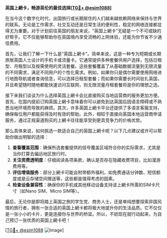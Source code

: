 **英国上網卡，畅游英伦的最佳选择[[TG💪+ @esim1088](https://t.me/s/esim1088)]**

在当今这个数字化时代，出国旅行或长期居住的人们越来越依赖网络来保持与世界的联系。无论是工作需求、社交互动还是日常生活的便利性，稳定的网络连接都显得尤为重要。对于计划前往英国的朋友来说，“英国上網卡”无疑是一个不可或缺的好帮手。它不仅能够帮助你在英国境内享受流畅的上网体验，还能为你节省不少通信费用。

首先，让我们了解一下什么是“英国上網卡”。简单来说，这是一种专为短期或长期旅居英国人士设计的手机卡或流量卡。它通常提供多种套餐供用户选择，包括日租型、月租型以及按需使用的灵活套餐。这些套餐覆盖了从基础数据流量到无限流量的不同需求，满足不同用户的个性化需求。例如，如果你只是偶尔需要使用网络进行地图导航或者查询信息，可以选择日租型套餐；而如果你需要长时间驻扎英国，并且希望随时随地都能快速访问互联网，则无限流量月租套餐将是你的理想之选。

接下来我们谈谈为什么选择英国上網卡会比直接购买当地运营商的服务更加方便。首先，在国内提前订购英国上網卡意味着你可以避免到达英国后因语言障碍或不熟悉当地环境而导致的麻烦。其次，许多英国上網卡平台还提供了多语言客服支持，确保每位用户都能获得及时有效的帮助。此外，相较于直接向英国本地运营商申请服务，通过正规渠道购买的上網卡往往能享受到更具竞争力的价格优势。

那么具体来说，如何挑选一款适合自己的英国上網卡呢？以下几点建议或许可以帮助你做出明智的选择：
1. **查看覆盖范围**：确保所选套餐提供的信号覆盖区域符合你的实际需求，尤其是当你打算去偏远地区旅行时。
2. **关注资费透明度**：仔细阅读各项条款，确认是否存在隐藏收费项目，比如漫游费用等。
3. **评估增值服务**：部分上網卡可能会附带额外福利，如免费通话分钟数、短信额度或是云存储空间赠送等，这些都是值得考虑的因素。
4. **检查设备兼容性**：确保你的手机或其他移动设备支持该上網卡所需的SIM卡尺寸（如Nano SIM、Micro SIM等）。

最后，无论你是即将踏上英国之旅的学生党、商务人士，还是单纯想要探索异国风情的旅行者，拥有一张合适的英国上網卡都将极大地提升你的生活品质。它不仅仅是一张小小的卡片，更是连接你与世界的桥梁。所以，不妨现在就行动起来，为自己预订一张优质的英国上網卡吧！

[[TG💪+ @esim1088](https://t.me/s/esim1088) ![Image](https://i.postimg.cc/4NQfJmqS/Snipaste-2025-05-13-00-14-12.png)]